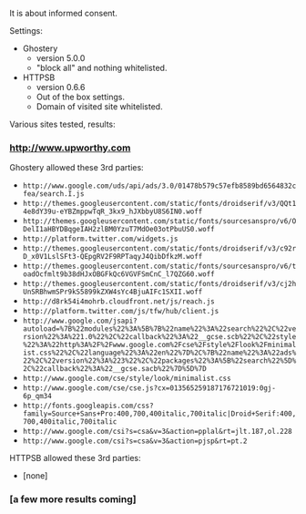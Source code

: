 It is about informed consent.

Settings:
- Ghostery
    * version 5.0.0
    * "block all" and nothing whitelisted.
- HTTPSB
    * version 0.6.6
    * Out of the box settings.
    * Domain of visited site whitelisted.

Various sites tested, results:

### http://www.upworthy.com

Ghostery allowed these 3rd parties:
* `http://www.google.com/uds/api/ads/3.0/01478b579c57efb8589bd6564832cfea/search.I.js`
* `http://themes.googleusercontent.com/static/fonts/droidserif/v3/QQt14e8dY39u-eYBZmppwTqR_3kx9_hJXbbyU8S6IN0.woff`
* `http://themes.googleusercontent.com/static/fonts/sourcesanspro/v6/ODelI1aHBYDBqgeIAH2zlBM0YzuT7MdOe03otPbuUS0.woff`
* `http://platform.twitter.com/widgets.js`
* `http://themes.googleusercontent.com/static/fonts/droidserif/v3/c92rD_x0V1LslSFt3-QEpgRV2F9RPTaqyJ4QibDfkzM.woff`
* `http://themes.googleusercontent.com/static/fonts/sourcesanspro/v6/toadOcfmlt9b38dHJxOBGFkQc6VGVFSmCnC_l7QZG60.woff`
* `http://themes.googleusercontent.com/static/fonts/droidserif/v3/cj2hUnSRBhwmSPr9kS5899kZXW4sYc4BjuAIFc1SXII.woff`
* `http://d8rk54i4mohrb.cloudfront.net/js/reach.js`
* `http://platform.twitter.com/js/tfw/hub/client.js`
* `http://www.google.com/jsapi?autoload=%7B%22modules%22%3A%5B%7B%22name%22%3A%22search%22%2C%22version%22%3A%221.0%22%2C%22callback%22%3A%22__gcse.scb%22%2C%22style%22%3A%22http%3A%2F%2Fwww.google.com%2Fcse%2Fstyle%2Flook%2Fminimalist.css%22%2C%22language%22%3A%22en%22%7D%2C%7B%22name%22%3A%22ads%22%2C%22version%22%3A%223%22%2C%22packages%22%3A%5B%22search%22%5D%2C%22callback%22%3A%22__gcse.sacb%22%7D%5D%7D`
* `http://www.google.com/cse/style/look/minimalist.css`
* `http://www.google.com/cse/cse.js?cx=013565259187176721019:0gj-6p_qm34`
* `http://fonts.googleapis.com/css?family=Source+Sans+Pro:400,700,400italic,700italic|Droid+Serif:400,700,400italic,700italic`
* `http://www.google.com/csi?s=csa&v=3&action=pplal&rt=jlt.187,ol.228`
* `http://www.google.com/csi?s=csa&v=3&action=pjsp&rt=pt.2`

HTTPSB  allowed these 3rd parties:

* [none]

### [a few more results coming]
